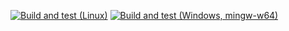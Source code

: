 [![Build and test (Linux)](https://github.com/Libvisual/libvisual/actions/workflows/linux.yml/badge.svg)](https://github.com/Libvisual/libvisual/actions/workflows/linux.yml)
[![Build and test (Windows, mingw-w64)](https://github.com/Libvisual/libvisual/actions/workflows/windows.yml/badge.svg)](https://github.com/Libvisual/libvisual/actions/workflows/windows.yml)
